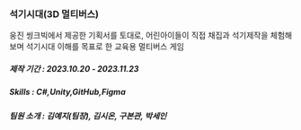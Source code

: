 ### **석기시대(3D 멀티버스)**

웅진 씽크빅에서 제공한 기획서를 토대로, 어린아이들이 직접 채집과 석기제작을 체험해보며 석기시대 이해를 목표로 한 교육용 멀티버스 게임
##### 제작 기간 : 2023.10.20 - 2023.11.23  
##### Skills : C#,Unity,GitHub,Figma  
##### 팀원 소개 : 김예지(팀장), 김시온, 구본관, 박세인
